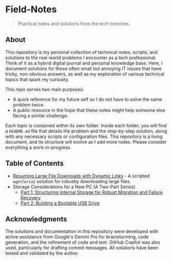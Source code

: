 <!--
https://gemini.google.com/app/37bd5b95ab983a95
https://gemini.google.com/app/cfef3eb756d8ccc6
https://gemini.google.com/app/34a93568b8cf6672
-->

# Field-Notes

> Practical notes and solutions from the tech trenches.

## About

This repository is my personal collection of technical notes, scripts, and solutions to the real-world problems I encounter as a tech professional. Think of it as a hybrid digital journal and personal knowledge base. Here, I document solutions for those often small but annoying IT issues that have tricky, non-obvious answers, as well as my exploration of various technical topics that spark my curiosity.

This repo serves two main purposes:
- A quick reference for my future self so I do not have to solve the same problem twice.
- A public resource in the hope that these notes might help someone else facing a similar challenge.

Each topic is contained within its own folder. Inside each folder, you will find a `README.md` file that details the problem and the step-by-step solution, along with any necessary scripts or configuration files. This repository is a living document, and its structure will evolve as I add more notes. Please consider everything a work-in-progress.

## Table of Contents

- [Resuming Large File Downloads with Dynamic Links](./01-improving-large-file-downloads/README.md) - A scripted `wget`/`aria2` solution for robustly downloading large files.
- Storage Considerations for a New PC (A Two-Part Series)
    - [Part 1: Structuring Internal Storage for Robust Migration and Failure Recovery](https://github.com/pchemguy/Field-Notes/blob/main/02-storage-new-pc/README.md)
    - [Part 2: Building a Bootable USB Drive](https://github.com/pchemguy/Field-Notes/blob/main/02-storage-new-pc/BootableUSBDrive.md)

## Acknowledgments

The solutions and documentation in this repository were developed with active assistance from Google's Gemini Pro for brainstorming, code generation, and the refinement of code and text. GitHub Copilot was also used, particularly for drafting commit messages. All solutions have been tested and validated by the author.
